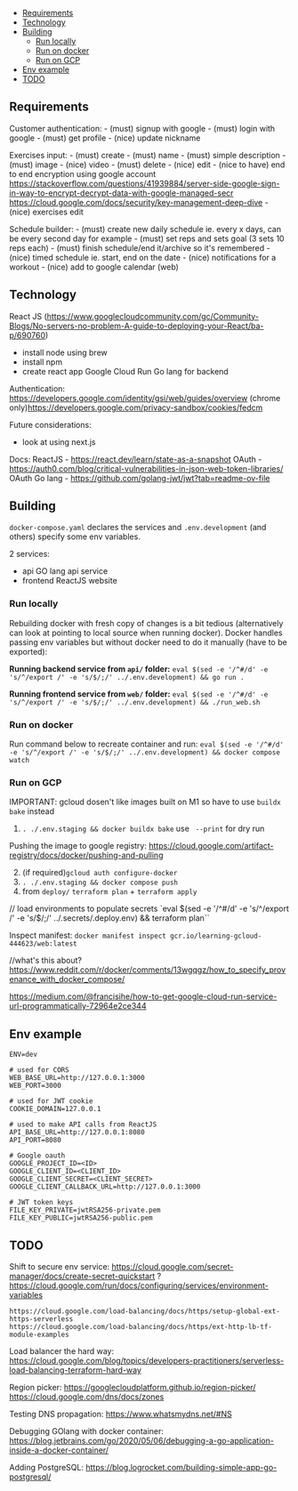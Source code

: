 - [Requirements](#requirements)
- [Technology](#technology)
- [Building](#building)
  - [Run locally](#run-locally)
  - [Run on docker](#run-on-docker)
  - [Run on GCP](#run-on-gcp)
- [Env example](#env-example)
- [TODO](#todo)


## Requirements<a name="reqs"></a>

Customer authentication:
    - (must) signup with google
    - (must) login with google
    - (must) get profile
    - (nice) update nickname

Exercises input:
    - (must) create
        - (must) name
        - (must) simple description
        - (must) image
        - (nice) video
    - (must) delete
    - (nice) edit
    - (nice to have) end to end encryption using google account
        https://stackoverflow.com/questions/41939884/server-side-google-sign-in-way-to-encrypt-decrypt-data-with-google-managed-secr
        https://cloud.google.com/docs/security/key-management-deep-dive
    - (nice) exercises edit

Schedule builder:
    - (must) create new daily schedule
        ie. every x days, can be every second day for example
    - (must) set reps and sets goal (3 sets 10 reps each)
    - (must) finish schedule/end it/archive so it's remembered
    - (nice) timed schedule
        ie. start, end on the date
    - (nice) notifications for a workout
    - (nice) add to google calendar (web)


## Technology<a name="technology"></a>

React JS (https://www.googlecloudcommunity.com/gc/Community-Blogs/No-servers-no-problem-A-guide-to-deploying-your-React/ba-p/690760)
 - install node using brew
 - install npm
 - create react app
Google Cloud Run
Go lang for backend

Authentication:
    https://developers.google.com/identity/gsi/web/guides/overview
    (chrome only)https://developers.google.com/privacy-sandbox/cookies/fedcm


Future considerations:
 - look at using next.js

 Docs:
    ReactJS
     - https://react.dev/learn/state-as-a-snapshot
    OAuth
     - https://auth0.com/blog/critical-vulnerabilities-in-json-web-token-libraries/
    OAuth Go lang
     - https://github.com/golang-jwt/jwt?tab=readme-ov-file


## Building<a name="building"></a>

`docker-compose.yaml` declares the services and `.env.development` (and others) specify some env variables.

2 services:
 - api
    GO lang api service
 - frontend
    ReactJS website

### Run locally<a name="run-locally"></a>

Rebuilding docker with fresh copy of changes is a bit tedious (alternatively can look at pointing to local source when running docker).
Docker handles passing env variables but without docker need to do it manually (have to be exported):

**Running backend service from `api/` folder:**
`eval $(sed -e '/^#/d' -e 's/^/export /' -e 's/$/;/' ../.env.development) && go run .`

**Running frontend service from `web/` folder:**
`eval $(sed -e '/^#/d' -e 's/^/export /' -e 's/$/;/' ../.env.development) && ./run_web.sh`

### Run on docker<a name="run-docker"></a>

Run command below to recreate container and run:
`eval $(sed -e '/^#/d' -e 's/^/export /' -e 's/$/;/' ../.env.development) && docker compose watch`

### Run on GCP<a name="run-gcp"></a>

IMPORTANT: gcloud dosen't like images built on M1 so have to use `buildx bake` instead
1. `. ./.env.staging && docker buildx bake`
use ` --print` for dry run

Pushing the image to google registry:
https://cloud.google.com/artifact-registry/docs/docker/pushing-and-pulling

2. (if required)`gcloud auth configure-docker`
3. `. ./.env.staging && docker compose push`
4. from `deploy/` `terraform plan` + `terraform apply`

// load environments to populate secrets
`eval $(sed -e '/^#/d' -e 's/^/export /' -e 's/$/;/' ../.secrets/.deploy.env) && terraform plan``

Inspect manifest: `docker manifest inspect gcr.io/learning-gcloud-444623/web:latest`


//what's this about? https://www.reddit.com/r/docker/comments/13wgqgz/how_to_specify_provenance_with_docker_compose/

https://medium.com/@francisihe/how-to-get-google-cloud-run-service-url-programmatically-72964e2ce344


## Env example<a name="env-example"></a>

```
ENV=dev

# used for CORS
WEB_BASE_URL=http://127.0.0.1:3000
WEB_PORT=3000

# used for JWT cookie
COOKIE_DOMAIN=127.0.0.1

# used to make API calls from ReactJS
API_BASE_URL=http://127.0.0.1:8080
API_PORT=8080

# Google oauth
GOOGLE_PROJECT_ID=<ID>
GOOGLE_CLIENT_ID=<CLIENT_ID>
GOOGLE_CLIENT_SECRET=<CLIENT_SECRET>
GOOGLE_CLIENT_CALLBACK_URL=http://127.0.0.1:3000

# JWT token keys
FILE_KEY_PRIVATE=jwtRSA256-private.pem
FILE_KEY_PUBLIC=jwtRSA256-public.pem
```

## TODO<a name="todo"></a>
Shift to secure env service:
    https://cloud.google.com/secret-manager/docs/create-secret-quickstart
    ? https://cloud.google.com/run/docs/configuring/services/environment-variables

    https://cloud.google.com/load-balancing/docs/https/setup-global-ext-https-serverless
    https://cloud.google.com/load-balancing/docs/https/ext-http-lb-tf-module-examples

Load balancer the hard way:
    https://cloud.google.com/blog/topics/developers-practitioners/serverless-load-balancing-terraform-hard-way

Region picker:
    https://googlecloudplatform.github.io/region-picker/
    https://cloud.google.com/dns/docs/zones

Testing DNS propagation:
    https://www.whatsmydns.net/#NS

Debugging GOlang with docker container:
    https://blog.jetbrains.com/go/2020/05/06/debugging-a-go-application-inside-a-docker-container/

Adding PostgreSQL:
    https://blog.logrocket.com/building-simple-app-go-postgresql/